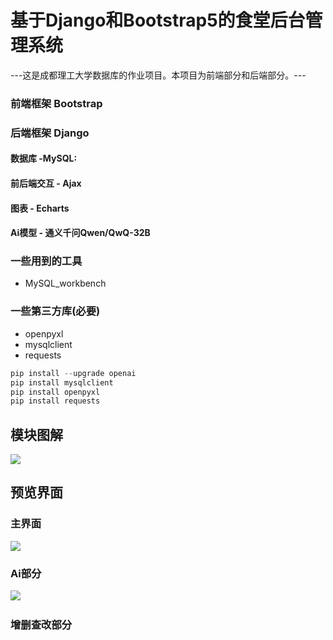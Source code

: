 # 基于Django和Bootstrap5的食堂后台管理系统
---这是成都理工大学数据库的作业项目。本项目为前端部分和后端部分。---
### 前端框架 Bootstrap
### 后端框架 Django

#### 数据库  -MySQL:
#### 前后端交互 - Ajax
#### 图表 - Echarts
#### Ai模型 - 通义千问Qwen/QwQ-32B

### 一些用到的工具
- MySQL_workbench
### 一些第三方库(必要)
- openpyxl
- mysqlclient
- requests
```python
pip install --upgrade openai
pip install mysqlclient
pip install openpyxl
pip install requests
```
## 模块图解
![](https://github.com/Zzzzzzy3/PycharmProjects/blob/main/DjangoProject/app01/static/img/map.png)
## 预览界面
### 主界面
![](https://github.com/Zzzzzzy3/PycharmProjects/blob/main/DjangoProject/app01/static/img/show_main.png)
### Ai部分
![](https://github.com/Zzzzzzy3/PycharmProjects/blob/main/DjangoProject/app01/static/img/show_ai.png)
![]()
### 增删查改部分